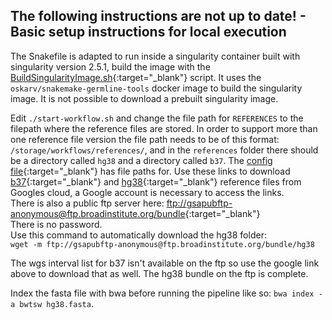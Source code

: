 ## The following instructions are not up to date! - Basic setup instructions for local execution  
The Snakefile is adapted to run inside a singularity container built with singularity version 2.5.1, build the image with the [BuildSingularityImage.sh](https://github.com/elixir-no-nels/Selma/blob/master/singularity/BuildSingularityImage.sh){:target="_blank"} script. It uses the `oskarv/snakemake-germline-tools` docker image to build the singularity image. It is not possible to download a prebuilt singularity image.  

Edit `./start-workflow.sh` and change the file path for `REFERENCES` to the filepath where the reference files are stored. In order to support more than one reference file version the file path needs to be of this format: `/storage/workflows/references/`, and in the `references` folder there should be a directory called `hg38` and a directory called `b37`. The [config file](https://github.com/elixir-no-nels/Selma/blob/master/config.yaml){:target="_blank"} has file paths for. Use these links to download [b37](https://console.cloud.google.com/storage/browser/gatk-legacy-bundles/b37){:target="_blank"} and [hg38](https://console.cloud.google.com/storage/browser/genomics-public-data/resources/broad/hg38/v0/){:target="_blank"} reference files from Googles cloud, a Google account is necessary to access the links.  
There is also a public ftp server here: [ftp://gsapubftp-anonymous@ftp.broadinstitute.org/bundle](ftp://gsapubftp-anonymous@ftp.broadinstitute.org/bundle){:target="_blank"}  
There is no password.  
Use this command to automatically download the hg38 folder:  
`wget -m ftp://gsapubftp-anonymous@ftp.broadinstitute.org/bundle/hg38`  

The wgs interval list for b37 isn't available on the ftp so use the google link above to download that as well. The hg38 bundle on the ftp is complete.

Index the fasta file with bwa before running the pipeline like so: `bwa index -a bwtsw hg38.fasta`.  
